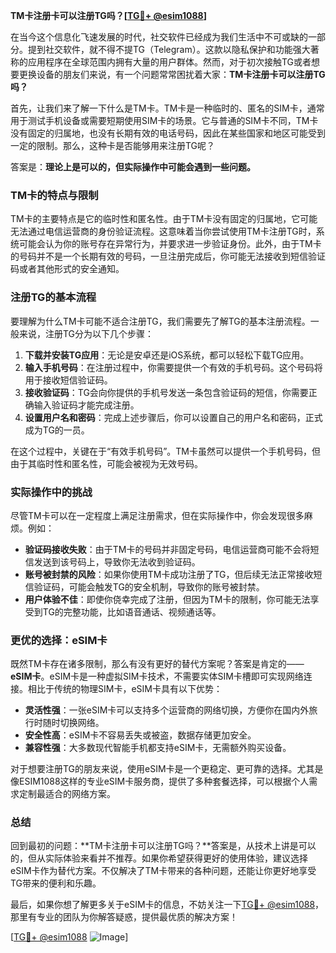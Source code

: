 **TM卡注册卡可以注册TG吗？[[TG💪+ @esim1088](https://t.me/s/esim1088)]**

在当今这个信息化飞速发展的时代，社交软件已经成为我们生活中不可或缺的一部分。提到社交软件，就不得不提TG（Telegram）。这款以隐私保护和功能强大著称的应用程序在全球范围内拥有大量的用户群体。然而，对于初次接触TG或者想要更换设备的朋友们来说，有一个问题常常困扰着大家：**TM卡注册卡可以注册TG吗？**

首先，让我们来了解一下什么是TM卡。TM卡是一种临时的、匿名的SIM卡，通常用于测试手机设备或需要短期使用SIM卡的场景。它与普通的SIM卡不同，TM卡没有固定的归属地，也没有长期有效的电话号码，因此在某些国家和地区可能受到一定的限制。那么，这种卡是否能够用来注册TG呢？

答案是：**理论上是可以的，但实际操作中可能会遇到一些问题。**

### TM卡的特点与限制

TM卡的主要特点是它的临时性和匿名性。由于TM卡没有固定的归属地，它可能无法通过电信运营商的身份验证流程。这意味着当你尝试使用TM卡注册TG时，系统可能会认为你的账号存在异常行为，并要求进一步验证身份。此外，由于TM卡的号码并不是一个长期有效的号码，一旦注册完成后，你可能无法接收到短信验证码或者其他形式的安全通知。

### 注册TG的基本流程

要理解为什么TM卡可能不适合注册TG，我们需要先了解TG的基本注册流程。一般来说，注册TG分为以下几个步骤：

1. **下载并安装TG应用**：无论是安卓还是iOS系统，都可以轻松下载TG应用。
2. **输入手机号码**：在注册过程中，你需要提供一个有效的手机号码。这个号码将用于接收短信验证码。
3. **接收验证码**：TG会向你提供的手机号发送一条包含验证码的短信，你需要正确输入验证码才能完成注册。
4. **设置用户名和密码**：完成上述步骤后，你可以设置自己的用户名和密码，正式成为TG的一员。

在这个过程中，关键在于“有效手机号码”。TM卡虽然可以提供一个手机号码，但由于其临时性和匿名性，可能会被视为无效号码。

### 实际操作中的挑战

尽管TM卡可以在一定程度上满足注册需求，但在实际操作中，你会发现很多麻烦。例如：

- **验证码接收失败**：由于TM卡的号码并非固定号码，电信运营商可能不会将短信发送到该号码上，导致你无法收到验证码。
- **账号被封禁的风险**：如果你使用TM卡成功注册了TG，但后续无法正常接收短信验证码，可能会触发TG的安全机制，导致你的账号被封禁。
- **用户体验不佳**：即使你侥幸完成了注册，但因为TM卡的限制，你可能无法享受到TG的完整功能，比如语音通话、视频通话等。

### 更优的选择：eSIM卡

既然TM卡存在诸多限制，那么有没有更好的替代方案呢？答案是肯定的——**eSIM卡**。eSIM卡是一种虚拟SIM卡技术，不需要实体SIM卡槽即可实现网络连接。相比于传统的物理SIM卡，eSIM卡具有以下优势：

- **灵活性强**：一张eSIM卡可以支持多个运营商的网络切换，方便你在国内外旅行时随时切换网络。
- **安全性高**：eSIM卡不容易丢失或被盗，数据存储更加安全。
- **兼容性强**：大多数现代智能手机都支持eSIM卡，无需额外购买设备。

对于想要注册TG的朋友来说，使用eSIM卡是一个更稳定、更可靠的选择。尤其是像ESIM1088这样的专业eSIM卡服务商，提供了多种套餐选择，可以根据个人需求定制最适合的网络方案。

### 总结

回到最初的问题：**TM卡注册卡可以注册TG吗？**答案是，从技术上讲是可以的，但从实际体验来看并不推荐。如果你希望获得更好的使用体验，建议选择eSIM卡作为替代方案。不仅解决了TM卡带来的各种问题，还能让你更好地享受TG带来的便利和乐趣。

最后，如果你想了解更多关于eSIM卡的信息，不妨关注一下[TG💪+ @esim1088](https://t.me/s/esim1088)，那里有专业的团队为你解答疑惑，提供最优质的解决方案！

[[TG💪+ @esim1088](https://t.me/s/esim1088) ![Image](https://i.postimg.cc/4NQfJmqS/Snipaste-2025-05-13-00-14-12.png)]